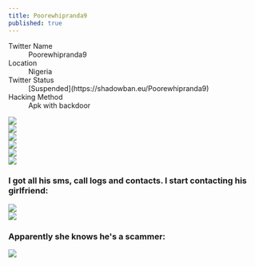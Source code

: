 ```yaml
---
title: Poorewhipranda9
published: true
---
```


<dl>
<dt>Twitter Name</dt>
<dd>Poorewhipranda9</dd>
<dt>Location</dt>
<dd>Nigeria</dd>
<dt>Twitter Status</dt>
<dd>[Suspended](https://shadowban.eu/Poorewhipranda9)</dd>
<dt>Hacking Method</dt>
<dd>Apk with backdoor</dd>
</dl>

![](/assets/images/Poorewhipranda9/Poorewhipranda9%20-%201.png)  
![](/assets/images/Poorewhipranda9/Poorewhipranda9%20-%202.png)  
![](/assets/images/Poorewhipranda9/Poorewhipranda9%20-%203.png)  
![](/assets/images/Poorewhipranda9/Poorewhipranda9%20-%204.png)  
![](/assets/images/Poorewhipranda9/Poorewhipranda9%20-%205.png)  
![](/assets/images/Poorewhipranda9/Poorewhipranda9%20-%206.png)  

### I got all his sms, call logs and contacts. I start contacting his girlfriend:  

![](/assets/images/Poorewhipranda9/Poorewhipranda9_gf1.png)  
![](/assets/images/Poorewhipranda9/Poorewhipranda9_gf2.png)  

### Apparently she knows he's a scammer:  

![](/assets/images/Poorewhipranda9/Poorewhipranda9_gf3.png)  


